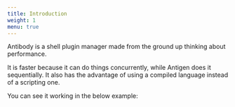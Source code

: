 ```yaml
---
title: Introduction
weight: 1
menu: true
---
```


Antibody is a shell plugin manager made from the ground up thinking about
performance.

It is faster because it can do things concurrently, while Antigen does it
sequentially. It also has the advantage of using a compiled language instead
of a scripting one.

You can see it working in the below example:

<script type="text/javascript" src="https://asciinema.org/a/4BUL2JSCF41ccllqU0FExQ83A.js" id="asciicast-4BUL2JSCF41ccllqU0FExQ83A" async></script>
